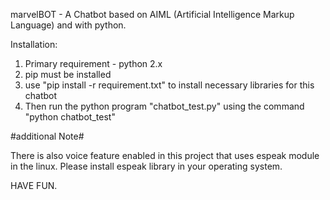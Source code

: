 marvelBOT - A Chatbot based on AIML (Artificial Intelligence Markup Language) and with python.

Installation:
1. Primary requirement - python 2.x
2. pip must be installed
3. use "pip install -r requirement.txt" to install necessary libraries for this chatbot
4. Then run the python program "chatbot_test.py" using the command "python chatbot_test"


#additional Note#

There is also voice feature enabled in this project that uses espeak module in the linux. Please install espeak library in your operating system.



HAVE FUN.
